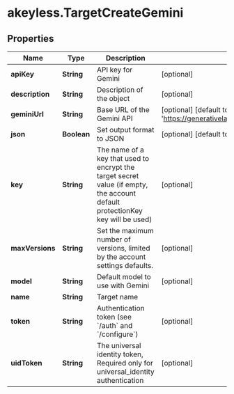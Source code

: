 # akeyless.TargetCreateGemini

## Properties

Name | Type | Description | Notes
------------ | ------------- | ------------- | -------------
**apiKey** | **String** | API key for Gemini | [optional] 
**description** | **String** | Description of the object | [optional] 
**geminiUrl** | **String** | Base URL of the Gemini API | [optional] [default to &#39;https://generativelanguage.googleapis.com&#39;]
**json** | **Boolean** | Set output format to JSON | [optional] [default to false]
**key** | **String** | The name of a key that used to encrypt the target secret value (if empty, the account default protectionKey key will be used) | [optional] 
**maxVersions** | **String** | Set the maximum number of versions, limited by the account settings defaults. | [optional] 
**model** | **String** | Default model to use with Gemini | [optional] 
**name** | **String** | Target name | 
**token** | **String** | Authentication token (see &#x60;/auth&#x60; and &#x60;/configure&#x60;) | [optional] 
**uidToken** | **String** | The universal identity token, Required only for universal_identity authentication | [optional] 


